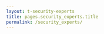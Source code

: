 ```yaml
---
layout: t-security-experts
title: pages.security_experts.title
permalink: /security_experts/
---
```

